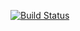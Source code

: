 [![Build Status](https://api.cirrus-ci.com/github/korneef/ajs_20_8_containers_set.svg)](https://cirrus-ci.com/github/korneef/ajs_20_8_containers_set)
 
